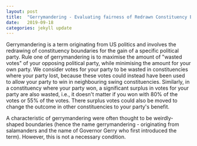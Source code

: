 ```yaml
---
layout: post
title:  "Gerrymandering - Evaluating fairness of Redrawn Constituency Boundaries using Sampling Methods"
date:   2019-09-18 
categories: jekyll update
---
```


Gerrymandering is a term originating from US politics and involves the redrawing of constituency boundaries for the gain of a specific political party. Rule one of gerrymandering is to maximise the amount of "wasted votes" of your opposing political party, while minimising the amount for your own party. We consider votes for your party to be wasted in constituencies where your party lost, because these votes could instead have been used to allow your party to win in neighbouring swing constituencies. Similarly, in a constituency where your party won, a significant surplus in votes for your party are also wasted, i.e., it doesn't matter if you won with 80% of the votes or 55% of the votes. There surplus votes could also be moved to change the outcome in other constituencies to your party's benefit.

A characteristic of gerrymandering were often thought to be weirdly-shaped boundaries (hence the name gerrymandering - originating from salamanders and the name of Governor Gerry who first introduced the term). However, this is not a necessary condition. 